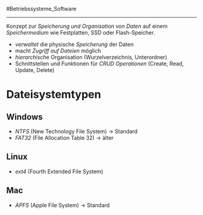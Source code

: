 #Betriebssysteme_Software 
***
Konzept zur *Speicherung und Organisation von Daten* auf einem *Speichermedium* wie Festplatten, SSD oder Flash-Speicher.

- *verwaltet* die physische *Speicherung* der Daten
- macht *Zugriff auf Dateien* möglich
- *hierarchisch*e Organisation (Wurzelverzeichnis, Unterordner)
- Schnittstellen und Funktionen für *CRUD Operationen* (Create, Read, Update, Delete)

# Dateisystemtypen
## Windows
- *NTFS* (New Technology File System) → Standard
- *FAT32* (File Allocation Table 32) → älter

## Linux
- *ext4* (Fourth Extended File System)

## Mac
- *APFS* (Apple File System) → Standard